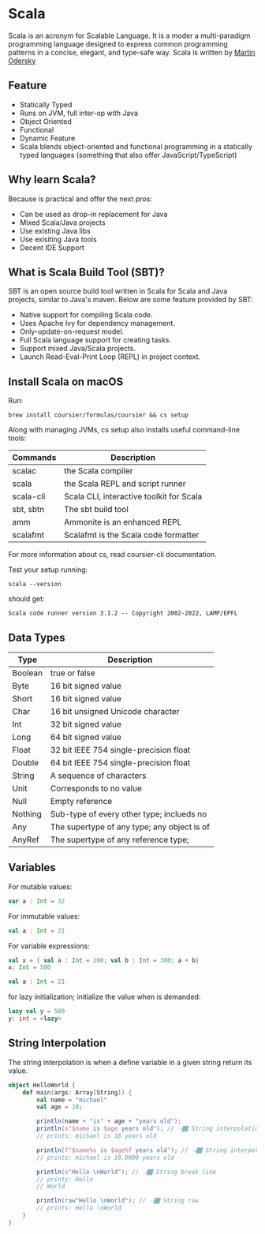 # Scala

Scala is an acronym for Scalable Language. It is a moder a multi-paradigm programming language designed to express common programming patterns in a concise, elegant, and type-safe way. Scala is written by [Martin Odersky](https://twitter.com/odersky?lang=en)

## Feature
- Statically Typed
- Runs on JVM, full inter-op with Java
- Object Oriented
- Functional
- Dynamic Feature
- Scala blends object-oriented and functional programming in a statically typed languages (something that also offer JavaScript/TypeScript)

## Why learn Scala?

Because is practical and offer the next pros:

- Can be used as drop-in replacement for Java
- Mixed Scala/Java projects
- Use existing Java libs
- Use exisiting Java tools
- Decent IDE Support

## What is Scala Build Tool (SBT)?

SBT is an open source build tool written in Scala for Scala and Java projects, similar to Java's maven. Below are some feature provided by SBT:

- Native support for compiling Scala code.
- Uses Apache Ivy for dependency management.
- Only-update-on-request model.
- Full Scala language support for creating tasks.
- Support mixed Java/Scala projects.
- Launch Read-Eval-Print Loop (REPL) in project context.

## Install Scala on macOS

Run:

```
brew install coursier/formulas/coursier && cs setup
```

Along with managing JVMs, cs setup also installs useful command-line tools:

| Commands  | Description                              |
| --------- | ---------------------------------------- |
| scalac    | the Scala compiler                       |
| scala     | the Scala REPL and script runner         |
| scala-cli | Scala CLI, interactive toolkit for Scala |
| sbt, sbtn | The sbt build tool                       |
| amm       | Ammonite is an enhanced REPL             |
| scalafmt  | Scalafmt is the Scala code formatter     |

For more information about cs, read coursier-cli documentation.

Test your setup running:

```
scala --version
```

should get:

```
Scala code runner version 3.1.2 -- Copyright 2002-2022, LAMP/EPFL
```
## Data Types

| Type    | Description                                 |
| ------- | ------------------------------------------- |
| Boolean | true or false                               |
| Byte    | 16 bit signed value                         |
| Short   | 16 bit signed value                         |
| Char    | 16 bit unsigned Unicode character           |
| Int     | 32 bit signed value                         |
| Long    | 64 bit signed value                         |
| Float   | 32 bit IEEE 754 single-precision float      |
| Double  | 64 bit IEEE 754 single-precision float      |
| String  | A sequence of characters                    |
| Unit    | Corresponds to no value                     |
| Null    | Empty reference                             |
| Nothing | Sub-type of every other type; inclueds no   |
| Any     | The supertype of any type; any object is of |
| AnyRef  | The supertype of any reference type;        |

## Variables

For mutable values:

```scala
var a : Int = 32
```

For immutable values:

```scala
val a : Int = 21
```

For variable expressions:

```scala
val x = { val a : Int = 200; val b : Int = 300; a + b}
x: Int = 500
```

```scala
val a : Int = 21
```

for lazy initialization; initialize the value when is demanded:

```scala
lazy val y = 500
y: int = <lazy>
```

## String Interpolation

The string interpolation is when a define variable in a given string return its value.

```scala
object HelloWorld {
    def main(args: Array[String]) {
        val name = "michael"
        val age = 18;

        println(name + "is" + age + "years old");
        println(s"$name is $age years old"); // 👈🏾 String interpolation
        // prints: michael is 18 years old

        println(f"$name%s is $age%f years old"); // 👈🏾 String interpolation defining type
        // prints: michael is 18.0000 years old

        println(s"Hello \nWorld"); // 👈🏾 String break line
        // prints: Hello
        // World

        println(raw"Hello \nWorld"); // 👈🏾 String raw
        // prints: Hello \nWorld
    }
}
```